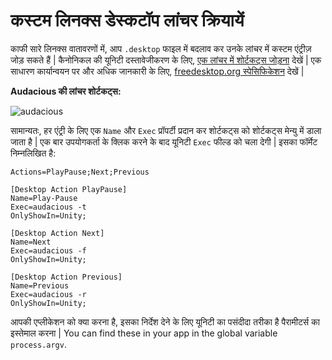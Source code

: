 # कस्टम लिनक्स डेस्कटॉप लांचर क्रियायें

काफी सारे लिनक्स वातावरणों में, आप `.desktop` फाइल में बदलाव कर उनके लांचर में कस्टम एंट्रीज़ जोड़ सकते हैं | कैनोनिकल की यूनिटी दस्तावेजीकरण के लिए, [एक लांचर में शोर्टकट्स जोड़ना](https://help.ubuntu.com/community/UnityLaunchersAndDesktopFiles#Adding_shortcuts_to_a_launcher) देखें | एक साधारण कार्यान्वयन पर और अधिक जानकारी के लिए, [freedesktop.org स्पेसिफिकेशन](https://specifications.freedesktop.org/desktop-entry-spec/1.1/ar01s11.html) देखें |

**Audacious की लांचर शोर्टकट्स:**

![audacious](https://help.ubuntu.com/community/UnityLaunchersAndDesktopFiles?action=AttachFile&do=get&target=shortcuts.png)

सामान्यतः, हर एंट्री के लिए एक `Name` और `Exec` प्रॉपर्टी प्रदान कर शोर्टकट्स को शोर्टकट्स मेन्यु में डाला जाता है | एक बार उपयोगकर्ता के क्लिक करने के बाद यूनिटी `Exec` फील्ड को चला देगी | इसका फॉर्मेट निम्नलिखित है:

```text
Actions=PlayPause;Next;Previous

[Desktop Action PlayPause]
Name=Play-Pause
Exec=audacious -t
OnlyShowIn=Unity;

[Desktop Action Next]
Name=Next
Exec=audacious -f
OnlyShowIn=Unity;

[Desktop Action Previous]
Name=Previous
Exec=audacious -r
OnlyShowIn=Unity;
```

आपकी एप्लीकेशन को क्या करना है, इसका निर्देश देने के लिए यूनिटी का पसंदीदा तरीका है पैरामीटर्स का इस्तेमाल करना | You can find these in your app in the global variable `process.argv`.